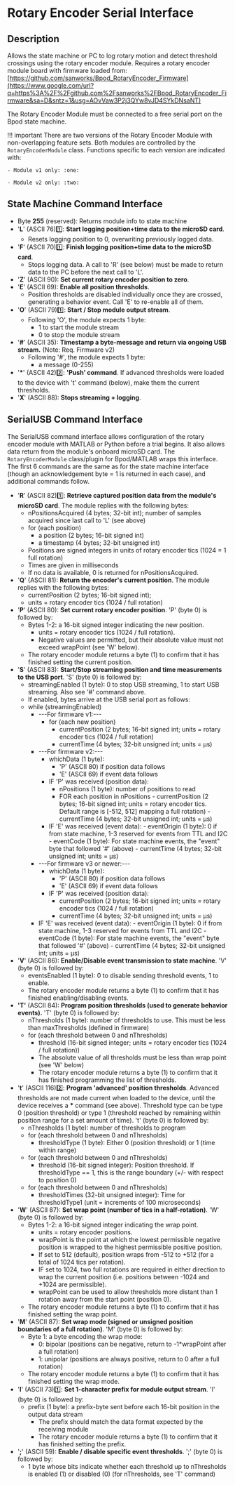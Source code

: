 # Rotary Encoder Serial Interface
## Description
Allows the state machine or PC to log rotary motion and detect threshold crossings using the rotary encoder module.
Requires a rotary encoder module board with firmware loaded from:
[https://github.com/sanworks/Bpod_RotaryEncoder_Firmware](https://www.google.com/url?q=https%3A%2F%2Fgithub.com%2Fsanworks%2FBpod_RotaryEncoder_Firmware&sa=D&sntz=1&usg=AOvVaw3P2j3QYw8vJD4SYkDNsaNT)

The Rotary Encoder Module must be connected to a free serial port on the Bpod state machine.

!!! important
    There are two versions of the Rotary Encoder Module with non-overlapping feature sets. Both modules are controlled by the `RotaryEncoderModule` class. Functions specific to each version are indicated with:

    - Module v1 only: :one:

    - Module v2 only: :two:

## State Machine Command Interface
- Byte **255** (reserved): Returns module info to state machine
- '**L**' (ASCII 76):one:: **Start logging position+time data to the microSD card**.
    - Resets logging position to 0, overwriting previously logged data.
- '**F**' (ASCII 70):one:: **Finish logging position+time data to the microSD card**.
    - Stops logging data. A call to 'R' (see below) must be made to return data to the PC before the next call to 'L'.
- '**Z**' (ASCII 90): **Set current rotary encoder position to zero**.
- '**E**' (ASCII 69): **Enable all position thresholds**.
    - Position thresholds are disabled individually once they are crossed, generating a behavior event. Call 'E' to re-enable all of them.
- '**O**' (ASCII 79):one:: **Start / Stop module output stream**.
    - Following 'O', the module expects 1 byte:
        - 1 to start the module stream
        - 0 to stop the module stream
- '**#**' (ASCII 35): **Timestamp a byte-message and return via ongoing USB stream.** (Note: Req. Firmware v2)
    - Following '#', the module expects 1 byte:
        - a message (0-255)
- '**\***' (ASCII 42):two:: **'Push' command**. If advanced thresholds were loaded to the device with 't' command (below), make them the current thresholds.
- '**X**' (ASCII 88): **Stops streaming + logging**.

## SerialUSB Command Interface
The SerialUSB command interface allows configuration of the rotary encoder module with MATLAB or Python before a trial begins. It also allows data return from the module's onboard microSD card. The `RotaryEncoderModule` class/plugin for Bpod/MATLAB wraps this interface. The first 6 commands are the same as for the state machine interface (though an acknowledgement byte = 1 is returned in each case), and additional commands follow.

- '**R**' (ASCII 82):one:: **Retrieve captured position data from the module's microSD card**. The module replies with the following bytes:
    - nPositionsAcquired (4 bytes; 32-bit int); number of samples acquired since last call to 'L' (see above)
    - for (each position)
        - a position (2 bytes; 16-bit signed int)
        - a timestamp (4 bytes; 32-bit unsigned int)
    - Positions are signed integers in units of rotary encoder tics (1024 = 1 full rotation)
    - Times are given in milliseconds
    - If no data is available, 0 is returned for nPositionsAcquired.
- '**Q**' (ASCII 81): **Return the encoder's current position**. The module replies with the following bytes:
    - currentPosition (2 bytes; 16-bit signed int);
    - units = rotary encoder tics (1024 / full rotation)
- '**P**' (ASCII 80): **Set current rotary encoder position**. 'P' (byte 0) is followed by:
    - Bytes 1-2: a 16-bit signed integer indicating the new position.
        - units = rotary encoder tics (1024 / full rotation).
        - Negative values are permitted, but their absolute value must not exceed wrapPoint (see 'W' below).
    - The rotary encoder module returns a byte (1) to confirm that it has finished setting the current position.
- '**S**' (ASCII 83): **Start/Stop streaming position and time measurements to the USB port**. 'S' (byte 0) is followed by:
    - streamingEnabled (1 byte): 0 to stop USB streaming, 1 to start USB streaming. Also see '#' command above.
    - If enabled, bytes arrive at the USB serial port as follows:
    - while (streamingEnabled)
        - ---For firmware v1:---
            - for (each new position)
                - currentPosition (2 bytes; 16-bit signed int; units = rotary encoder tics (1024 / full rotation)
                - currentTime (4 bytes; 32-bit unsigned int; units = µs)
        - ---For firmware v2:---
            - whichData (1 byte):
                - 'P' (ASCII 80) if position data follows
                - 'E' (ASCII 69) if event data follows
            - IF 'P' was received (position data):
                - nPositions (1 byte): number of positions to read
                - FOR each position in nPositions
                      - currentPosition (2 bytes; 16-bit signed int; units = rotary encoder tics. Default range is [-512, 512] mapping a full rotation)
                      - currentTime (4 bytes; 32-bit unsigned int; units = µs)
            - IF 'E' was received (event data):
                  - eventOrigin (1 byte): 0 if from state machine, 1-3 reserved for events from TTL and I2C
                  - eventCode (1 byte): For state machine events, the "event" byte that followed '#' (above)
                  - currentTime (4 bytes; 32-bit unsigned int; units = µs)
        - ---For firmware v3 or newer:---
            - whichData (1 byte):
                - 'P' (ASCII 80) if position data follows
                - 'E' (ASCII 69) if event data follows
            - IF 'P' was received (position data):
                - currentPosition (2 bytes; 16-bit signed int; units = rotary encoder tics (1024 / full rotation)
                - currentTime (4 bytes; 32-bit unsigned int; units = µs)
         - IF 'E' was received (event data):
                - eventOrigin (1 byte): 0 if from state machine, 1-3 reserved for events from TTL and I2C
                - eventCode (1 byte): For state machine events, the "event" byte that followed '#' (above)
                - currentTime (4 bytes; 32-bit unsigned int; units = µs)
- '**V**' (ASCII 86): **Enable/Disable event transmission to state machine**. 'V' (byte 0) is followed by:
    - eventsEnabled (1 byte): 0 to disable sending threshold events, 1 to enable.
    - The rotary encoder module returns a byte (1) to confirm that it has finished enabling/disabling events.
- **'T'** (ASCII 84): **Program position thresholds (used to generate behavior events).** 'T' (byte 0) is followed by:
    - nThresholds (1 byte): number of thresholds to use. This must be less than maxThresholds (defined in firmware)
    - for (each threshold between 0 and nThresholds)
        - threshold (16-bit signed integer; units = rotary encoder tics (1024 / full rotation))
        - The absolute value of all thresholds must be less than wrap point (see 'W' below)
        - The rotary encoder module returns a byte (1) to confirm that it has finished programming the list of thresholds.
- '**t**' (ASCII 116):two:: **Program 'advanced' position thresholds**. Advanced thresholds are not made current when loaded to the device, until the device receives a **\*** command (see above). Threshold type can be type 0 (position threshold) or type 1 (threshold reached by remaining within position range for a set amount of time). 't' (byte 0) is followed by:
    - nThresholds (1 byte): number of thresholds to program
    - for (each threshold between 0 and nThresholds)
        - thresholdType (1 byte): Either 0 (position threshold) or 1 (time within range)
    - for (each threshold between 0 and nThresholds)
        - threshold (16-bit signed integer): Position threshold. If thresholdType == 1, this is the range boundary (+/- with respect to position 0)
    - for (each threshold between 0 and nThresholds)
        - thresholdTimes (32-bit unsigned integer): Time for thresholdType1 (unit = increments of 100 microseconds)
- '**W**' (ASCII 87): **Set wrap point (number of tics in a half-rotation)**. 'W' (byte 0) is followed by:
    - Bytes 1-2: a 16-bit signed integer indicating the wrap point.
        - units = rotary encoder positions.
        - wrapPoint is the point at which the lowest permissible negative position is wrapped to the highest permissible positive position.
        - If set to 512 (default), position wraps from -512 to +512 (for a total of 1024 tics per rotation).
        - IF set to 1024, two full rotations are required in either direction to wrap the current position (i.e. positions between -1024 and +1024 are permissible).
        - wrapPoint can be used to allow thresholds more distant than 1 rotation away from the start point (position 0).
    - The rotary encoder module returns a byte (1) to confirm that it has finished setting the wrap point.
- '**M**' (ASCII 87): **Set wrap mode (signed or unsigned position boundaries of a full rotation)**. 'M' (byte 0) is followed by:
    - Byte 1: a byte encoding the wrap mode:
        - 0: bipolar (positions can be negative, return to -1*wrapPoint after a full rotation)
        - 1: unipolar (positions are always positive, return to 0 after a full rotation)
    - The rotary encoder module returns a byte (1) to confirm that it has finished setting the wrap mode.
- '**I**' (ASCII 73):one:: **Set 1-character prefix for module output stream**. 'I' (byte 0) is followed by:
    - prefix (1 byte): a prefix-byte sent before each 16-bit position in the output data stream
        - The prefix should match the data format expected by the receiving module
        - The rotary encoder module returns a byte (1) to confirm that it has finished setting the prefix.
- '**;**' (ASCII 59): **Enable / disable specific event thresholds**. ';' (byte 0) is followed by:
    - 1 byte whose bits indicate whether each threshold up to nThresholds is enabled (1) or disabled (0) (for nThresholds, see 'T' command)
